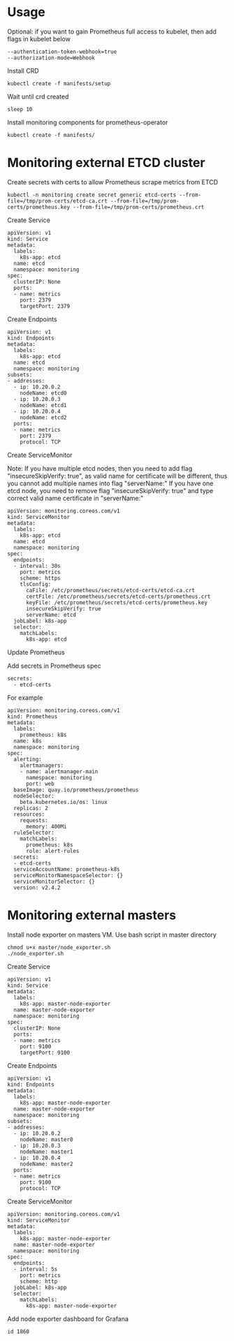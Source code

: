 # Usage

Optional: if you want to gain Prometheus full access to kubelet, then add flags in kubelet below

```
--authentication-token-webhook=true
--authorization-mode=Webhook
```

Install CRD

```
kubectl create -f manifests/setup
```

Wait until crd created

```
sleep 10
```

Install monitoring components for prometheus-operator

```
kubectl create -f manifests/
```

# Monitoring external ETCD cluster

Create secrets with certs to allow Prometheus scrape metrics from ETCD

```
kubectl -n monitoring create secret generic etcd-certs --from-file=/tmp/prom-certs/etcd-ca.crt --from-file=/tmp/prom-certs/prometheus.key --from-file=/tmp/prom-certs/prometheus.crt
```

Create Service

```
apiVersion: v1
kind: Service
metadata:
  labels:
    k8s-app: etcd
  name: etcd
  namespace: monitoring
spec:
  clusterIP: None
  ports:
  - name: metrics
    port: 2379
    targetPort: 2379
```

Create Endpoints

```
apiVersion: v1
kind: Endpoints
metadata:
  labels:
    k8s-app: etcd
  name: etcd
  namespace: monitoring
subsets:
- addresses:
  - ip: 10.20.0.2
    nodeName: etcd0
  - ip: 10.20.0.3
    nodeName: etcd1 
  - ip: 10.20.0.4
    nodeName: etcd2
  ports:
  - name: metrics
    port: 2379
    protocol: TCP
```

Create ServiceMonitor

Note: If you have multiple etcd nodes, then you need to add flag "insecureSkipVerify: true", as valid name for certificate will be different, thus you cannot add multiple names into flag "serverName:" 
If you have one etcd node, you need to remove flag "insecureSkipVerify: true" and type correct valid name certificate in "serverName:"

```
apiVersion: monitoring.coreos.com/v1
kind: ServiceMonitor
metadata:
  labels:
    k8s-app: etcd
  name: etcd
  namespace: monitoring
spec:
  endpoints:
  - interval: 30s
    port: metrics
    scheme: https
    tlsConfig:
      caFile: /etc/prometheus/secrets/etcd-certs/etcd-ca.crt
      certFile: /etc/prometheus/secrets/etcd-certs/prometheus.crt
      keyFile: /etc/prometheus/secrets/etcd-certs/prometheus.key
      insecureSkipVerify: true
      serverName: etcd
  jobLabel: k8s-app
  selector:
    matchLabels:
      k8s-app: etcd
```

Update Prometheus

Add secrets in Prometheus spec 

```
secrets:
  - etcd-certs
```

For example

```
apiVersion: monitoring.coreos.com/v1
kind: Prometheus
metadata:
  labels:
    prometheus: k8s
  name: k8s
  namespace: monitoring
spec:
  alerting:
    alertmanagers:
    - name: alertmanager-main
      namespace: monitoring
      port: web
  baseImage: quay.io/prometheus/prometheus
  nodeSelector:
    beta.kubernetes.io/os: linux
  replicas: 2
  resources:
    requests:
      memory: 400Mi
  ruleSelector:
    matchLabels:
      prometheus: k8s
      role: alert-rules
  secrets:
  - etcd-certs
  serviceAccountName: prometheus-k8s
  serviceMonitorNamespaceSelector: {}
  serviceMonitorSelector: {}
  version: v2.4.2
  ```

# Monitoring external masters

Install node exporter on masters VM. Use bash script in master directory

```
chmod u+x master/node_exporter.sh
./node_exporter.sh
```

Create Service

```
apiVersion: v1
kind: Service
metadata:
  labels:
    k8s-app: master-node-exporter
  name: master-node-exporter
  namespace: monitoring
spec:
  clusterIP: None
  ports:
  - name: metrics
    port: 9100
    targetPort: 9100
```

Create Endpoints

```
apiVersion: v1
kind: Endpoints
metadata:
  labels:
    k8s-app: master-node-exporter
  name: master-node-exporter
  namespace: monitoring
subsets:
- addresses:
  - ip: 10.20.0.2
    nodeName: master0
  - ip: 10.20.0.3
    nodeName: master1 
  - ip: 10.20.0.4
    nodeName: master2
  ports:
  - name: metrics
    port: 9100
    protocol: TCP
```

Create ServiceMonitor

```
apiVersion: monitoring.coreos.com/v1
kind: ServiceMonitor
metadata:
  labels:
    k8s-app: master-node-exporter
  name: master-node-exporter
  namespace: monitoring
spec:
  endpoints:
  - interval: 5s
    port: metrics
    scheme: http
  jobLabel: k8s-app
  selector:
    matchLabels:
      k8s-app: master-node-exporter
```

Add node exporter dashboard for Grafana

```
id 1860
```